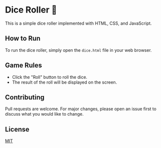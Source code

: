 # Dice Roller 🎲

This is a simple dice roller implemented with HTML, CSS, and JavaScript.



## How to Run

To run the dice roller, simply open the `dice.html` file in your web browser.

## Game Rules

* Click the "Roll" button to roll the dice.
* The result of the roll will be displayed on the screen.

## Contributing

Pull requests are welcome. For major changes, please open an issue first to discuss what you would like to change.

## License

[MIT](https://choosealicense.com/licenses/mit/)